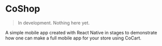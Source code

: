 # CoShop

> In development. Nothing here yet.

A simple mobile app created with React Native in stages to demonstrate how one can make a full mobile app for your store using CoCart.
